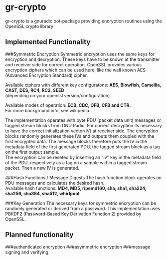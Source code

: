 gr-crypto
=========================

gr-crypto is a gnuradio oot-package providing encryption routines using the OpenSSL crypto library


Implemented Functionality
----------------------------------------------------------------
###Symmetric Encryption
Symmetric encryption uses the same keys for encryption and decryption. These keys have to be known at the
transmitter and receiver side for correct operation. OpenSSL provides various encryption ciphers which can 
be used here, like the well known AES (Advanced Encryption Standard) cipher.

Available ciphers with different key configuratons: **AES, Blowfish, Camellia, CAST, DES, RC4, RC2, SEED**  
(depending on your openssl version/configuration) 

Available modes of operation: **ECB, CBC, OFB, CFB and CTR.**  
For more background info, see wikipedia.
    
The implementation operates with byte PDU (packet data unit) messages or tagged stream blocks from GNU Radio.
For correct decryption its necessary to have the correct initialization vector(IV) at receiver side. The 
encryption blocks randomly generates these IVs and outputs them coupled with the first encrypted data. The 
message blocks therefore puts the IV in the metadata field of the first generated PDU, the tagged stream block as
a tag on the first output sample.  
The encryption can be reseted by inserting an "iv" key in the metadata field of
 the PDU, respectively as a tag on a sample within a tagged stream packet. Then a new IV is generated.
    
###Hash Functions / Message Digests
The hash function block operates on PDU messages and calculates the desired hash.  
Available hash functions: **MD4, MD5, ripemd160, sha, sha1, sha224, sha256, sha384, sha512, whirlpool**

###Key Generation
The necessary keys for symmetric encryption can be randomly generated or derived from a password. This implementation
uses PBKDF2 (Password-Based Key Derivation Function 2) provided by OpenSSL.


Planned functionality
-------------------------------------------------------------
###authenticated encryption
###asymmetric encryption 
###message signing and verifying






